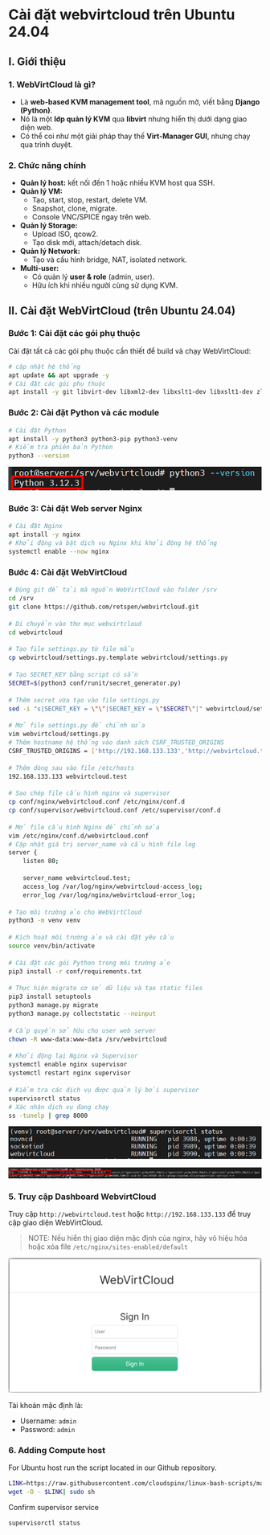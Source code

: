 # Cài đặt webvirtcloud trên Ubuntu 24.04

## I. Giới thiệu

### 1. WebVirtCloud là gì?

- Là **web-based KVM management tool**, mã nguồn mở, viết bằng **Django (Python)**.
- Nó là một **lớp quản lý KVM** qua **libvirt** nhưng hiển thị dưới dạng giao diện web.
- Có thể coi như một giải pháp thay thế **Virt-Manager GUI**, nhưng chạy qua trình duyệt.

### 2. Chức năng chính

- **Quản lý host:** kết nối đến 1 hoặc nhiều KVM host qua SSH.
- **Quản lý VM:**
  - Tạo, start, stop, restart, delete VM.
  - Snapshot, clone, migrate.
  - Console VNC/SPICE ngay trên web.
- **Quản lý Storage:**
  - Upload ISO, qcow2.
  - Tạo disk mới, attach/detach disk.
- **Quản lý Network:**
  - Tạo và cấu hình bridge, NAT, isolated network.
- **Multi-user:**
  - Có quản lý **user & role** (admin, user).
  - Hữu ích khi nhiều người cùng sử dụng KVM.

## II. Cài đặt WebVirtCloud (trên Ubuntu 24.04)

### Bước 1: Cài đặt các gói phụ thuộc

Cài đặt tất cả các gói phụ thuộc cần thiết để build và chạy WebVirtCloud:

```bash
# cập nhật hệ thống
apt update && apt upgrade -y
# Cài đặt các gói phụ thuộc
apt install -y git libvirt-dev libxml2-dev libxslt1-dev libxslt1-dev zlib1g-dev libffi-dev libssl-dev supervisor gcc pkg-config libsasl2-dev libssl-dev libldap2-dev
```

### Bước 2: Cài đặt Python và các module

```bash
# Cài đặt Python
apt install -y python3 python3-pip python3-venv
# Kiểm tra phiên bản Python
python3 --version
```

![python version](./images/python_version.png)

### Bước 3: Cài đặt Web server Nginx

```bash
# Cài đặt Nginx
apt install -y nginx
# Khởi động và bật dịch vụ Nginx khi khởi động hệ thống
systemctl enable --now nginx
```

### Bước 4: Cài đặt WebVirtCloud

```bash
# Dùng git để tải mã nguồn WebVirtCloud vào folder /srv
cd /srv
git clone https://github.com/retspen/webvirtcloud.git

# Di chuyển vào thư mục webvirtcloud
cd webvirtcloud

# Tạo file settings.py từ file mẫu
cp webvirtcloud/settings.py.template webvirtcloud/settings.py

# Tạo SECRET_KEY bằng script có sẵn
SECRET=$(python3 conf/runit/secret_generator.py)

# Thêm secret vừa tạo vào file settings.py
sed -i "s|SECRET_KEY = \"\"|SECRET_KEY = \"$SECRET\"|" webvirtcloud/settings.py

# Mở file settings.py để chỉnh sửa
vim webvirtcloud/settings.py
# Thêm hostname hệ thống vào danh sách CSRF_TRUSTED_ORIGINS
CSRF_TRUSTED_ORIGINS = ['http://192.168.133.133','http://webvirtcloud.test',]

# Thêm dòng sau vào file /etc/hosts
192.168.133.133 webvirtcloud.test

# Sao chép file cấu hình nginx và supervisor
cp conf/nginx/webvirtcloud.conf /etc/nginx/conf.d
cp conf/supervisor/webvirtcloud.conf /etc/supervisor/conf.d

# Mở file cấu hình Nginx để chỉnh sửa
vim /etc/nginx/conf.d/webvirtcloud.conf
# Cập nhật giá trị server_name và cấu hình file log
server {
    listen 80;

    server_name webvirtcloud.test;
    access_log /var/log/nginx/webvirtcloud-access_log;
    error_log /var/log/nginx/webvirtcloud-error_log;

# Tạo môi trường ảo cho WebVirtCloud
python3 -m venv venv

# Kích hoạt môi trường ảo và cài đặt yêu cầu
source venv/bin/activate

# Cài đặt các gói Python trong môi trường ảo
pip3 install -r conf/requirements.txt

# Thực hiện migrate cơ sở dữ liệu và tạo static files
pip3 install setuptools
python3 manage.py migrate
python3 manage.py collectstatic --noinput

# Cấp quyền sở hữu cho user web server
chown -R www-data:www-data /srv/webvirtcloud

# Khởi động lại Nginx và Supervisor
systemctl enable nginx supervisor
systemctl restart nginx supervisor

# Kiểm tra các dịch vụ được quản lý bởi supervisor
supervisorctl status
# Xác nhận dịch vụ đang chạy
ss -tunelp | grep 8000
```

![check supervisor](./images/check_supervisor.png)

![check port 8000](./images/checkport_8000.png)

### 5. Truy cập Dashboard WebvirtCloud

Truy cập `http://webvirtcloud.test` hoặc `http://192.168.133.133` để truy cập giao diện WebVirtCloud.

>NOTE: Nếu hiển thị giao diện mặc định của nginx, hãy vô hiệu hóa hoặc xóa file `/etc/nginx/sites-enabled/default`

![webvirtcloud login](./images/webvirtcloud_login.png)

Tài khoản mặc định là:

- Username: `admin`
- Password: `admin`

### 6. Adding Compute host

For Ubuntu host run the script located in our Github repository.

```bash
LINK=https://raw.githubusercontent.com/cloudspinx/linux-bash-scripts/main/webvirtcloud/debian-ubuntu-kvm-prep.sh
wget -O - $LINK| sudo sh
```

Confirm supervisor service

```bash
supervisorctl status
```
